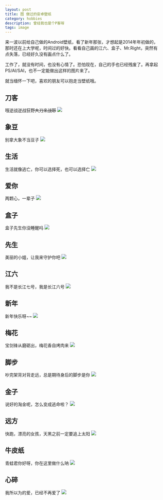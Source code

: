```yaml
---
layout: post
title: 图 做过的安卓壁纸
category: hobbies
description: 曾经我也是个P客呀
tags: image
---
```


来一波以前给自己做的Android壁纸，看了新年那张，才想起是2014年年初做的，那时还在上大学呢，时间过的好快。看看自己画的江六、盒子、Mr.Right，突然有点失落，已经好久没有画点什么了。

工作了，就没有时间，也没有心情了。恐怕现在，自己的手也已经残废了。再拿起PS/AI/SAI，也不一定能做出这样的图片来了。

就当缅怀一下吧，喜欢的朋友可以抱走当壁纸哦。

## 刀客
哦逆战逆战狂野~~大刀来战耶~~
![](/images/2015-01-17-android-wallpaper/blade_man.jpg)

## 象豆
别拿大象不当豆子
![](/images/2015-01-17-android-wallpaper/elephant_bean.jpg)

## 生活
生活就像逃亡，你可以选择死，也可以选择亡
![](/images/2015-01-17-android-wallpaper/life.jpg)

## 爱你
两颗心，一辈子
![](/images/2015-01-17-android-wallpaper/love_you.jpg)

## 盒子
盒子先生你没睡醒吗
![](/images/2015-01-17-android-wallpaper/mr_box.jpg)

## 先生
美丽的小姐，让我来守护你吧
![](/images/2015-01-17-android-wallpaper/mr_right.jpg)

## 江六
我不是长江七号，我是长江六号
![](/images/2015-01-17-android-wallpaper/mr_six.jpg)

## 新年
新年快乐呀~~
![](/images/2015-01-17-android-wallpaper/new_year.jpg)

## 梅花
宝剑锋从磨砺出，梅花香自烤肉来
![](/images/2015-01-17-android-wallpaper/wintersweet.jpg)

## 脚步
吵完架背对背走远，总是期待身后的脚步是你
![](/images/2015-01-17-android-wallpaper/your_step.jpg)

## 金子
说好的淘金呢，怎么变成逃命啦？
![](/images/2015-01-17-android-wallpaper/gold_death.jpg)

## 远方
快跑，漂亮的女孩，天黑之前一定要追上太阳
![](/images/2015-01-17-android-wallpaper/girl_sky.jpg)

## 牛皮纸
青蛙君你好呀，你在这里做什么呐
![](/images/2015-01-17-android-wallpaper/kraftpaper.jpg)

## 心碎
我所以为的爱，已经不再爱了
![](/images/2015-01-17-android-wallpaper/heart_broken.jpg)

